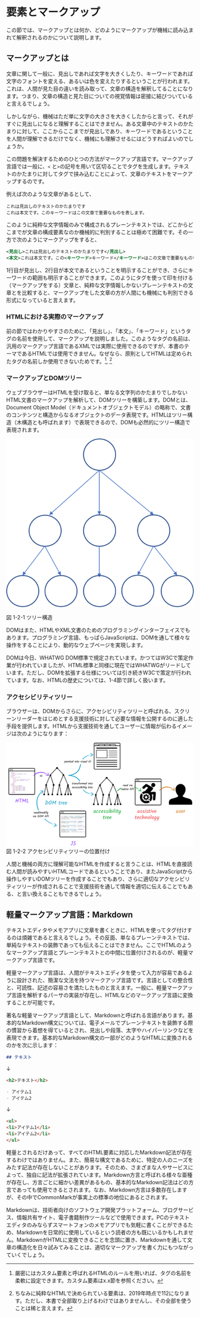 <!---->
# 要素とマークアップ

<!-- 要素とは何か、マークアップとは何か。HTML、DOMツリー、アクセシビリティツリーなどの話。Markdownとの対比なども。
 ※IDLの話は仕様の読み方のところで扱う想定。-->
この節では、マークアップとは何か、どのようにマークアップが機械に読み込まれて解釈されるのかについて説明します。

## マークアップとは

文章に関して一般に、見出しであれば文字を大きくしたり、キーワードであれば文字のフォントを変える、あるいは色を変えたりするということが行われます。これは、人間が見た目の違いを読み取って、文章の構造を解釈してることになります。つまり、文章の構造と見た目についての視覚情報は密接に結びついていると言えるでしょう。
<!-- 本当にこれであってる？ -->

しかしながら、機械はただ単に文字の大きさを大きくしたからと言って、それがすぐに見出しになると理解することはできません。ある文章中のテキストのかたまりに対して、ここからここまでが見出しであり、キーワードであるということを人間が理解できるだけでなく、機械にも理解させるにはどうすればよいのでしょうか。

この問題を解決するためのひとつの方法がマークアップ言語です。マークアップ言語では一般に、`<` と`>`の記号を用いて区切ることでタグを生成します。テキストのかたまりに対してタグで挟み込むことによって、文章のテキストをマークアップするのです。

例えば次のような文章があるとして、

```plaintext
これは見出しのテキストのかたまりです
これは本文です。このキーワードはこの文章で重要なものを表します。
```

このように純粋な文字情報のみで構成されるプレーンテキストでは、どこからどこまでが文章の構成要素なのか機械的に判別することは極めて困難です。その一方で次のようにマークアップをすると、

```xml
<見出し>これは見出しのテキストのかたまりです</見出し>
<本文>これは本文です。この<キーワード>キーワード</キーワード>はこの文章で重要なものを表します。</本文>
```

1行目が見出し、2行目が本文であるということを明示することができ、さらにキーワードの範囲も明示することができます。このようにタグを使って印を付ける（マークアップをする）文章と、純粋な文字情報しかないプレーンテキストの文章とを比較すると、マークアップをした文章の方が人間にも機械にも判別できる形式になっていると言えます。

### HTMLにおける実際のマークアップ

前の節ではわかりやすさのために、「見出し」、「本文」、「キーワード」というタグの名前を使用して、マークアップを説明しました。このようなタグの名前は、汎用のマークアップ言語であるXMLでは実際に使用できるのですが、本書のテーマであるHTMLでは使用できません。なぜなら、原則としてHTMLは定められたタグの名前しか使用できないためです。[^1], [^2]

[^1]: 厳密にはカスタム要素と呼ばれるHTMLのルールを用いれば、タグの名前を柔軟に設定できます。カスタム要素はx.x節を参照ください。
[^2]: ちなみに純粋なHTMLで決められている要素は、2019年時点で112になります。ただし、本書で全部取り上げるわけではありませんし、その全部を使うことは稀と言えます。

### マークアップとDOMツリー

ウェブブラウザーはHTMLを受け取ると、単なる文字列のかたまりでしかないHTML文書のマークアップを解析して、DOMツリーを構築します。DOMとは、Document Object Model（ドキュメントオブジェクトモデル）の略称で、文書のコンテンツと構造からなるオブジェクトのデータ表現です。HTMLはツリー構造（木構造とも呼ばれます）で表現できるので、DOMも必然的にツリー構造で表現されます。

![ツリー構造の図](../img/1-2-01.png)

図 1-2-1 ツリー構造

DOMはまた、HTMLやXML文書のためのプログラミングインターフェイスでもあります。プログラミング言語、もっぱらJavaScriptは、DOMを通して様々な操作をすることにより、動的なウェブページを実現します。

DOMは今日、WHATWG DOM標準で規定されています。かつてはW3Cで策定作業が行われていましたが、HTML標準と同様に現在ではWHATWGがリードしています。ただし、DOMを拡張する仕様<!--DOM3 Eventsと称されていたUI Eventsなど-->については引き続きW3Cで策定が行われています。なお、HTMLの歴史については、1-4節で詳しく扱います。

<!--
https://www.html5rocks.com/ja/tutorials/internals/howbrowserswork/
-->

### アクセシビリティツリー

ブラウザーは、DOMからさらに、アクセシビリティツリーと呼ばれる、スクリーンリーダーをはじめとする支援技術に対して必要な情報を公開するのに適した手段を提供します。HTMLから支援技術を通してユーザーに情報が伝わるイメージは次のようになります：

![HTMLが、DOM、アクセシビリティツリーへの解釈されて、支援技術を通してユーザーに情報が伝わっている](../img/1-2-02.png)
図 1-2-2 アクセシビリティツリーの位置付け

<!--
元URL：
https://github.com/WICG/aom/blob/gh-pages/images/DOM-a11y-tree.png
これを作り直す必要
-->

<!--
https://developer.mozilla.org/ja/docs/Tools/Accessibility_inspector
https://developers.google.com/web/fundamentals/accessibility/semantics-builtin/the-accessibility-tree?hl=ja
-->

人間と機械の両方に理解可能なHTMLを作成すると言うことは、HTMLを直接読む人間が読みやすいHTMLコードであるということであり、またJavaScriptから操作しやすいDOMツリーを作成することでもあり、さらに適切なアクセシビリティツリーが作成されることで支援技術を通して情報を適切に伝えることでもある、と言い換えることもできるでしょう。

## 軽量マークアップ言語：Markdown

テキストエディタやメモアプリに文章を書くときに、HTMLを使ってタグ付けするのは煩雑であると言えるでしょう。その反面、単なるプレーンテキストでは、単純なテキストの装飾であっても伝えることはできません。ここでHTMLのようなマークアップ言語とプレーンテキストとの中間に位置付けされるのが、軽量マークアップ言語です。

軽量マークアップ言語は、人間がテキストエディタを使って入力が容易であるように設計された、簡潔な文法を持つマークアップ言語です。言語としての整合性と、可読性、記述の容易さを満たしたものと言えます。一般に、軽量マークアップ言語を解析するパーサの実装が存在し、HTMLなどのマークアップ言語に変換することが可能です。

著名な軽量マークアップ言語として、Markdownと呼ばれる言語があります。基本的なMarkdown構文については、電子メールでプレーンテキストを装飾する際の慣習から着想を得ているとされ、見出しや段落、太字やハイパーリンクなどを表現できます。基本的なMarkdown構文の一部がどのようなHTMLに変換されるのかを次に示します：

```markdown
## テキスト
```

↓

```html
<h2>テキスト</h2>
```

```markdown
- アイテム1
- アイテム2
```

↓

```html
<ul>
<li>アイテム1</li>
<li>アイテム2</li>
</ul>
```

軽量とされるだけあって、すべてのHTML要素に対応したMarkdown記法が存在するわけではありません。また、簡易な構文であるために、特定の人のニーズをみたす記法が存在しないことがあります。そのため、さまざまな人やサービスによって、独自に記法が拡張されています。Markdown方言と呼ばれる様々な亜種が存在し、方言ごとに細かい差異があるもの、基本的なMarkdown記法はどの方言であっても使用できるとされます。なお、Markdown方言は多数存在しますが、その中でCommonMarkが事実上の標準の地位にあるとされます。

Markdownは、技術者向けのソフトウェア開発プラットフォーム<!-- GitHub -->、ブログサービス<!-- はてなブログ -->、情報共有サイト<!-- Qiita -->、電子書籍制作ツールなどで使用できます。PCのテキストエディタのみならずスマートフォンのメモアプリでも気軽に書くことができるため、Markdownを日常的に使用しているという読者の方も既にいるかもしれません。MarkdownがHTMLに変換できることを念頭に置き、Markdownを通して文章の構造化を日々試みてみることは、適切なマークアップを書く力にもつながっていくでしょう。
